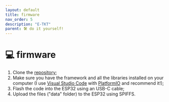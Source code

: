 ```yaml
---
layout: default
title: firmware
nav_order: 5
description: "E-TKT"
parent: 🛠️ do it yourself!
---
```


# 💻 **firmware**

1. Clone the [repository](https://github.com/andreisperid/E-TKT);
2. Make sure you have the framework and all the libraries installed on your computer (I use [Visual Studio Code](https://code.visualstudio.com/) with [PlatformIO](https://platformio.org/) and recommend it!);
3. Flash the code into the ESP32 using an USB-C cable;
4. Upload the files ("data" folder) to the ESP32 using SPIFFS.
